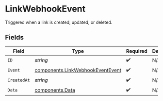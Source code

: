 # LinkWebhookEvent

Triggered when a link is created, updated, or deleted.


## Fields

| Field                                                                                | Type                                                                                 | Required                                                                             | Description                                                                          |
| ------------------------------------------------------------------------------------ | ------------------------------------------------------------------------------------ | ------------------------------------------------------------------------------------ | ------------------------------------------------------------------------------------ |
| `ID`                                                                                 | *string*                                                                             | :heavy_check_mark:                                                                   | N/A                                                                                  |
| `Event`                                                                              | [components.LinkWebhookEventEvent](../../models/components/linkwebhookeventevent.md) | :heavy_check_mark:                                                                   | N/A                                                                                  |
| `CreatedAt`                                                                          | *string*                                                                             | :heavy_check_mark:                                                                   | N/A                                                                                  |
| `Data`                                                                               | [components.Data](../../models/components/data.md)                                   | :heavy_check_mark:                                                                   | N/A                                                                                  |